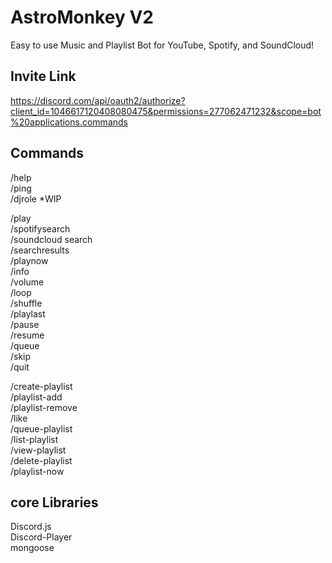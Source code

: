# AstroMonkey V2

Easy to use Music and Playlist Bot for YouTube, Spotify, and SoundCloud!

## Invite Link

https://discord.com/api/oauth2/authorize?client_id=1046617120408080475&permissions=277062471232&scope=bot%20applications.commands

## Commands

/help\
/ping\
/djrole \*WIP

/play\
/spotifysearch\
/soundcloud search\
/searchresults\
/playnow\
/info\
/volume\
/loop\
/shuffle\
/playlast\
/pause\
/resume\
/queue\
/skip\
/quit

/create-playlist\
/playlist-add\
/playlist-remove\
/like\
/queue-playlist\
/list-playlist\
/view-playlist\
/delete-playlist\
/playlist-now

## core Libraries

Discord.js\
Discord-Player\
mongoose
